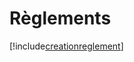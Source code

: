 # Règlements

[!include[creationreglement](reglements.creationreglement.autogen.md)]










































































































































